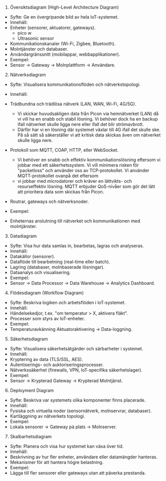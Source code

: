 1. Översiktsdiagram (High-Level Architecture Diagram)
- Syfte: Ge en övergripande bild av hela loT-systemet.
- Innehäll:
- Enheter (sensorer, aktuatorer, gateways).
    * pico w
    * Ultrasonic sensor
- Kommunikationskanaler (Wi-Fi, Zigbee, Bluetooth).
- Molntjänster och databaser.
- Användargränssnitt (mobilappar, webbapplikationer).
- Exempel:
- Sensor → Gateway → Molnplattform → Användare.

2. Nätverksdiagram
- Syfte: Visualisera kommunikationsflöden och nätverkstopologi.
- Innehäll:
- Trädbundna och trädlösa nätverk (LAN, WAN, Wi-Fi, 4G/5G).

	- Vi skickar huvudsakligen data från Picon via hemnätverket (LAN) då vi vill ha en snabb och stabil lösning. Vi behöver dock ha en backup ifall nätverket skulle ligga nere eller ifall det blir strömavbrott. 
	- Därför har vi en lösning där systemet växlar till 4G ifall det skulle ske. På så sätt så säkerställer vi att kritisk data skickas även om nätverket skulle ligga nere. 

- Protokoll som MQTT, COAP, HTTP, eller WebSocket.
	
	- Vi behöver en snabb och effektiv kommunikationslösning  eftersom vi jobbar med ett säkerhetssystem. Vi vill minimera risken för "packetloss" och använder oss av TCP-protokollet. Vi använder MQTT-protokollet ovanpå det eftersom
	- vi jobbar med microdatorer och kräver en lättvikts- och resurseffektiv lösning. MQTT erbjuder QoS-nivåer som gör det lätt att prioritera data som skickas från Picon. 

- Routrar, gateways och nätverksnoder.
- Exempel:
- Enheternas anslutning till nätverket och kommunikationen med molntjänster.

3. Datadiagram
- Syfte: Visa hur data samlas in, bearbetas, lagras och analyseras.
- Innehäll:
- Datakällor (sensorer).
- Dataflöde till bearbetning (real-time eller batch).
- Lagring (databaser, molnbaserade lösningar).
- Dataanalys och visualisering.
- Exempel:
- Sensor → Data Processor → Data Warehouse → Analytics Dashboard.

4. Flödesdiagram (Workflow Diagram)
- Syfte: Beskriva logiken och arbetsflöden i loT-systemet.
- Innehäll:
- Händelsekedjor, t.ex. "om temperatur > X, aktivera fläkt".
- Processer som styrs av loT-enheter.
- Exempel:
- Temperaturavkänning Aktuatoraktivering → Data-loggning.

5. Säkerhetsdiagram
- Syfte: Visualisera säkerhetsätgärder och särbarheter i systemet.
- Innehäll:
- Kryptering av data (TLS/SSL, AES).
- Autentiserings- och auktoriseringsprocesser.
- Nätverkssäkerhet (firewalls, VPN, loT-specifika säkerhetslager).
- Exempel:
-  Sensor → Krypterad Gateway → Krypterad Molntjänst.

6. Deployment Diagram
- Syfte: Beskriva var systemets olika komponenter finns placerade.
- Innehäll:
- Fysiska och virtuella noder (sensornätverk, molnservrar, databaser).
- Kartläggning av nätverkets topologi.
- Exempel:
- Lokala sensorer → Gateway pà plats → Molnserver.

7. Skalbarhetsdiagram
- Syfte: Planera och visa hur systemet kan växa över tid.
- Innehäll:
- Beskrivning av hur fler enheter, användare eller datamängder hanteras.
- Mekanismer för att hantera högre belastning.
- Exempel:
- Lägga till fler sensorer eller gateways utan att päverka prestanda.
